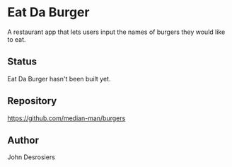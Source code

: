 # Eat Da Burger
A restaurant app that lets users input the names of burgers they would like to eat.

## Status
Eat Da Burger hasn't been built yet.

## Repository
https://github.com/median-man/burgers

## Author
John Desrosiers